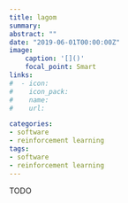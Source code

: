 ```yaml
---
title: lagom
summary:
abstract: ""
date: "2019-06-01T00:00:00Z"
image:
    caption: '[]()'
    focal_point: Smart
links:
#  - icon:
#    icon_pack:
#    name:
#    url:

categories:
- software
- reinforcement learning
tags:
- software
- reinforcement learning
---
```


TODO